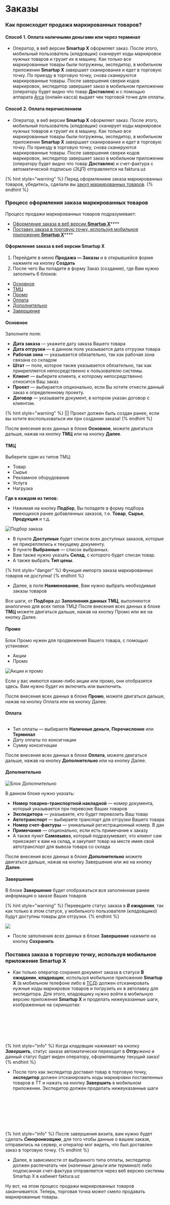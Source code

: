 # Заказы

### Как происходит продажа маркированных товаров?

#### **Способ 1. Оплата наличными деньгами или через терминал**

* Оператор, в веб версии **Smartup X** оформляет заказ. После этого, мобильный пользователь (_кладовщик_) сканирует коды маркировок нужных товаров и грузит их в машину. Как только все маркированные товары были погружены, экспедитор, в мобильном приложении **Smartup X** завершает сканирование и едет в торговую точку. По приезду в торговую точку, снова сканируются маркированные товары. После завершения сверки кодов маркировок, экспедитор завершает заказ в мобильном приложении (оператору будет видно что товар **Доставлен**) и с помощью аппарата [Arca](https://arca.uz/ru#!) (онлайн касса) выдает чек торговой точке для оплаты.

#### **Способ 2. Оплата перечислением**

* Оператор, в веб версии **Smartup X** оформляет заказ. После этого, мобильный пользователь (_кладовщик_) сканирует коды маркировок нужных товаров и грузит их в машину. Как только все маркированные товары были погружены, экспедитор, в мобильном приложении **Smartup X** завершает сканирование и едет в торговую точку. По приезду в торговую точку, снова сканируются маркированные товары. После завершения сверки кодов маркировок, экспедитор завершает заказ в мобильном приложении (оператору будет видно что товар **Доставлен**) и счет-фактура с автоматической подписью (_ЭЦП_) отправляется на faktura.uz

{% hint style="warning" %}
&#x20;Перед оформлением заказа маркированных товаров, убедитесь, сделали вы [закуп маркированных товаров](broken-reference).
{% endhint %}

### Процесс оформления заказа маркированных товаров

Процесс продажи маркированных товаров подразумевает:

* [Оформление заказа в веб версии **Smartup X**](zakazy.md#oformlenie-zakaza-v-veb-versii-smartup-x)****
* [Поставку заказа в торговую точку, используя мобильное приложение **Smartup X**](zakazy.md#postavka-zakaza-v-torgovuyu-tochku-ispolzuya-mobilnoe-prilozhenie-smartup-x)****

#### Оформление заказа в веб версии **Smartup X**

1. Перейдите в меню **Продажа — Заказы** и в открывшейся форме нажмите на кнопку **Создать**
2. После чего Вы попадете в форму Заказ (создание), где Вам нужно заполнить 6 блоков:

* [Основное](zakazy.md#osnovnoe)
* [ТМЦ](zakazy.md#tmc)
* [Промо](zakazy.md#promo)
* [Оплата](zakazy.md#oplata)
* [Дополнительно](zakazy.md#dopolnitelno)
* [Завершение](zakazy.md#zavershenie)

#### &#x20;Основное

&#x20;Заполните поля:

* **Дата заказа** — укажите дату заказа Вашего товара
* **Дата отгрузки** — в данном поле указывается дата отгрузки товара
* **Рабочая зона** — указывается обязательно, так как рабочая зона связана со складом
* **Штат** — поле, которое также указывается обязательно, так как прикрепляется непосредственно к пользователю системы.
* **Клиент** — выберите клиента, к которому непосредственно относится Ваш заказ
* **Проект** — выбирается опционально, если Вы хотите отнести данный заказ к определенному проекту.
* **Договор** — указываете документ, в котором указан договор с клиентом.

{% hint style="warning" %}
||| Проект должен быть создан ранее, если вы хотите воспользоваться им при создании заказа!&#x20;
{% endhint %}

После внесения всех данных в блоке **Основное**, можете двигаться дальше, нажав на кнопку **ТМЦ** или на кнопку **Далее**.

#### &#x20;ТМЦ

Выберите один из типов ТМЦ:

* Товар
* Сырье
* Рекламное оборудование
* Услуга
* Нагрузка

**Где в каждом из типов:**

* Нажимая на кнопку **Подбор**, Вы попадете в форму подбора имеющихся ранее добавленных заказов, т.е. **Товар**, **Сырье**, **Продукция** и т.д.

![Подбор заказа](https://storage.crisp.chat/users/helpdesk/website/29775490664f3600/image\_fqedwe.png)

* В пункте **Доступные** будет список всех доступных заказов, которые не прикреплялись к текущему документу.
* В пункте **Выбранные**  — список выбранных.
* Вам также нужно указать **Склад**, с которого будет списан товар.
* А также выбрать **Тип цены**.

{% hint style="danger" %}
Функция импорта заказа маркированных товаров не доступна!
{% endhint %}

* Далее, в поле **Наименование**, Вам нужно выбрать необходимые заказы товаров

Все шаги, от **Подбора** до **Заполнения данных ТМЦ**, выполняются аналогично для всех типов ТМЦ! После внесения всех данных в блоке **ТМЦ** можете двигаться дальше, нажав на кнопку Промо или же на кнопку Далее.

#### &#x20;Промо

Блок Промо нужен для продвижения Вашего товара, с помощью установки:

* Акции
* Промо

![Акции и промо](https://storage.crisp.chat/users/helpdesk/website/29775490664f3600/image\_1i6jk57.png)

Если у вас имеются какие-либо акции или промо, они отобразятся здесь. Вам нужно будет их включить или выключить.

&#x20;После внесения всех данных в блоке **Промо**, можете двигаться дальше, нажав на кнопку Оплата или на кнопку Далее.

#### Оплата

<figure><img src="../../.gitbook/assets/image (2).png" alt=""><figcaption></figcaption></figure>

* Тип оплаты — выбираете **Наличные деньги**, **Перечисление** или **Терминал**
* Дату оплаты по консигнации
* Сумму консигнации

После внесения всех данных в блоке **Оплата**, можете двигаться дальше, нажав на кнопку **Дополнительно** или на кнопку Далее.

#### &#x20;Дополнительно

![Блок Дополнительно](https://storage.crisp.chat/users/helpdesk/website/29775490664f3600/image\_1ko0s91.png)

В данном блоке нужно указать:

* **Номер товарно-транспортной накладной** — номер документа, который указывается при перевозке Ваших товаров
* **Экспедитора** — указываете, кто будет перевозить Ваш товар
* **Автотранспорт** — выбираете транспорт для отгрузки Вашего товара
* **Номер счет-фактуры** — уникальный регистрационный номер. В дан
* **Примечание** — опционально, если есть примечание к заказу
* А также пункт **Самовывоз**, который подразумевает, что клиент сам приезжает к вам на склад, и закупает товар на месте имея свой автотранспорт для вывоза товара со склада

&#x20;После внесения всех данных в блоке **Дополнительно** можете двигаться дальше, нажав на кнопку Завершение или же на кнопку **Далее**.

#### Завершение

В блоке **Завершение** будет отображаться вся заполненная ранее информация о заказе Ваших товаров

{% hint style="warning" %}
Переведите статус заказа в _**В ожидании**,_  так как только в этом статусе, у мобильного пользователя (_кладовщика_) будут доступны товары для отгрузки.
{% endhint %}

![](https://storage.crisp.chat/users/helpdesk/website/29775490664f3600/image\_zxm1n9.png)

* После заполнения всех данных в блоке **Завершение** нажмите на кнопку **Сохранить**

### Поставка заказа в торговую точку, используя мобильное приложение **Smartup X**

* Как только оператор сохранил документ заказа в статусе **В ожидании**, **кладовщик**, используя мобильное приложение **Smartup X** (в мобильном телефоне либо в [ТСД](http://uzscan.uz/oborudovanie/terminaly-sbora-dannyh/)) должен отсканировать нужные коды маркировок товаров и погрузить их в автолавку для экспедитора. Для этого, кладовщику нужно войти в мобильную версию приложения **Smartup X** и проделать нижеуказанные шаги, изображенные на скриншотах:

<figure><img src="../../.gitbook/assets/image (22).png" alt=""><figcaption></figcaption></figure>

<figure><img src="../../.gitbook/assets/image (31).png" alt=""><figcaption></figcaption></figure>

<figure><img src="../../.gitbook/assets/image (71).png" alt=""><figcaption></figcaption></figure>

<figure><img src="../../.gitbook/assets/image (12) (1).png" alt=""><figcaption></figcaption></figure>

<figure><img src="../../.gitbook/assets/image (8).png" alt=""><figcaption></figcaption></figure>

<figure><img src="../../.gitbook/assets/image (51).png" alt=""><figcaption></figcaption></figure>

<figure><img src="../../.gitbook/assets/image (27).png" alt=""><figcaption></figcaption></figure>

{% hint style="info" %}
Когда кладовщик нажимает на кнопку _**Завершить**_, статус заказа автоматически переходит в _**Отгр**ужено_ и данный статус будет виден оператору, оформлявшему текущий заказ!
{% endhint %}

* После того как экспедитор доставил товар в торговую точку, **экспедитор**  должен отсканировать коды маркировки поставленных товаров в ТТ и нажать на кнопку **Завершить** в мобильном приложении. Экспедитор должен проделать нижеуказанные шаги

<figure><img src="../../.gitbook/assets/image (44).png" alt=""><figcaption></figcaption></figure>

<figure><img src="../../.gitbook/assets/image (33).png" alt=""><figcaption></figcaption></figure>

<figure><img src="../../.gitbook/assets/image (75).png" alt=""><figcaption></figcaption></figure>

<figure><img src="../../.gitbook/assets/image (16) (1).png" alt=""><figcaption></figcaption></figure>

<figure><img src="../../.gitbook/assets/image (63).png" alt=""><figcaption></figcaption></figure>

<figure><img src="../../.gitbook/assets/image (4) (1).png" alt=""><figcaption></figcaption></figure>

<figure><img src="../../.gitbook/assets/image (13).png" alt=""><figcaption></figcaption></figure>

<figure><img src="../../.gitbook/assets/image (1).png" alt=""><figcaption></figcaption></figure>

{% hint style="info" %}
После завершения визита, вам нужно будет сделать _**Синхронизацию**_, для того чтобы данные о вашем заказе, отправились на сервер, и оператор мог видеть, что был доставлен заказ в торговую точку.
{% endhint %}

* Далее, в зависимости от выбранного типа оплаты, экспедитор должен распечатать чек (_наличные деньги или терминал_) либо подписанная счет-фактура отправляется через веб версию системы Smartup X в кабинет faktura.uz

Ну вот, на этом процесс продажи маркированных товаров заканчивается. Теперь, торговая точка может смело продавать маркированные товары.

